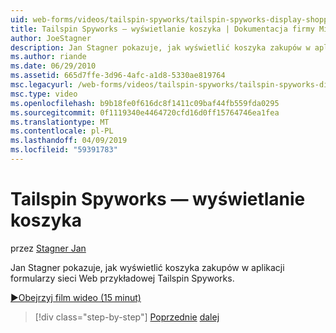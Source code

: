 ```yaml
---
uid: web-forms/videos/tailspin-spyworks/tailspin-spyworks-display-shopping-cart
title: Tailspin Spyworks — wyświetlanie koszyka | Dokumentacja firmy Microsoft
author: JoeStagner
description: Jan Stagner pokazuje, jak wyświetlić koszyka zakupów w aplikacji formularzy sieci Web przykładowej Tailspin Spyworks.
ms.author: riande
ms.date: 06/29/2010
ms.assetid: 665d7ffe-3d96-4afc-a1d8-5330ae819764
msc.legacyurl: /web-forms/videos/tailspin-spyworks/tailspin-spyworks-display-shopping-cart
msc.type: video
ms.openlocfilehash: b9b18fe0f616dc8f1411c09baf44fb559fda0295
ms.sourcegitcommit: 0f1119340e4464720cfd16d0ff15764746ea1fea
ms.translationtype: MT
ms.contentlocale: pl-PL
ms.lasthandoff: 04/09/2019
ms.locfileid: "59391783"
---
```

# <a name="tailspin-spyworks---display-shopping-cart"></a>Tailspin Spyworks — wyświetlanie koszyka

przez [Stagner Jan](https://github.com/JoeStagner)

Jan Stagner pokazuje, jak wyświetlić koszyka zakupów w aplikacji formularzy sieci Web przykładowej Tailspin Spyworks.

[&#9654;Obejrzyj film wideo (15 minut)](https://channel9.msdn.com/Blogs/ASP-NET-Site-Videos/tailspin-spyworks-display-shopping-cart)

> [!div class="step-by-step"]
> [Poprzednie](tailspin-spyworks-adding-items-to-the-shopping-cart.md)
> [dalej](tailspin-spyworks-update-the-shopping-cart.md)
